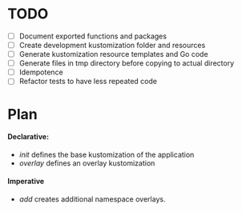 # TODO

- [ ] Document exported functions and packages
- [ ] Create development kustomization folder and resources
- [ ] Generate kustomization resource templates and Go code
- [ ] Generate files in tmp directory before copying to actual directory
- [ ] Idempotence
- [ ] Refactor tests to have less repeated code

# Plan
#### Declarative:
- *init* defines the base kustomization of the application
- *overlay* defines an overlay kustomization

#### Imperative
 - *add* creates additional namespace overlays.
